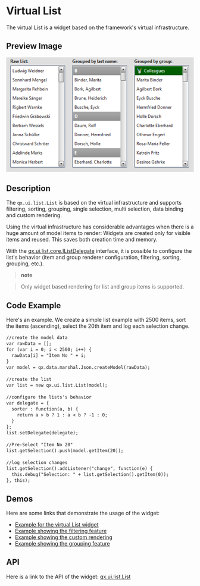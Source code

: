 Virtual List
============

The virtual List is a widget based on the framework's virtual infrastructure.

Preview Image
-------------

![virtuallist.png](virtuallist.png)

Description
-----------

The `qx.ui.list.List` is based on the virtual infrastructure and supports filtering, sorting, grouping, single selection, multi selection, data binding and custom rendering.

Using the virtual infrastructure has considerable advantages when there is a huge amount of model items to render: Widgets are created only for visible items and reused. This saves both creation time and memory.

With the [qx.ui.list.core.IListDelegate](apps://apiviewer/#qx.ui.list.core.IListDelegate) interface, it is possible to configure the list's behavior (item and group renderer configuration, filtering, sorting, grouping, etc.).

> **note**

> Only widget based rendering for list and group items is supported.

Code Example
------------

Here's an example. We create a simple list example with 2500 items, sort the items (ascending), select the 20th item and log each selection change.

    //create the model data
    var rawData = [];
    for (var i = 0; i < 2500; i++) {
      rawData[i] = "Item No " + i;
    }
    var model = qx.data.marshal.Json.createModel(rawData);

    //create the list
    var list = new qx.ui.list.List(model);

    //configure the lists's behavior
    var delegate = {
      sorter : function(a, b) {
        return a > b ? 1 : a < b ? -1 : 0;
      }
    };
    list.setDelegate(delegate);

    //Pre-Select "Item No 20"
    list.getSelection().push(model.getItem(20));

    //log selection changes
    list.getSelection().addListener("change", function(e) {
      this.debug("Selection: " + list.getSelection().getItem(0));
    }, this);

Demos
-----

Here are some links that demonstrate the usage of the widget:

-   [Example for the virtual List widget](apps://demobrowser/#virtual~List.html)
-   [Example showing the filtering feature](apps://demobrowser/#virtual~ListWithFilter.html)
-   [Example showing the custom rendering](apps://demobrowser/#virtual~ExtendedList.html)
-   [Example showing the grouping feature](apps://demobrowser/#virtual~GroupedList.html)

API
---

Here is a link to the API of the widget:
[qx.ui.list.List](apps://apiviewer/#qx.ui.list.List)
